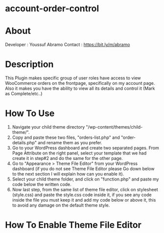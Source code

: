 # account-order-control
# About
Developer : Youssuf Abramo
Contact : https://bit.ly/m/abramo

# Description
This Plugin makes specific group of user roles have access to view WooCommerce orders on the frontpage, specifically on my account page. Also it makes you have the ability to view all its details and control it (Mark as Complete/etc..)

# How To Use
1. Navigate your child theme directory "/wp-content/themes/child-theme/".
2. Copy and paste these two files, "orders-list.php" and "order-details.php" and rename them as you prefer. 
3. Go to your WordPress dashboard and create two separated pages. From Page Attribute on the right panel, select your template that we had create it in step#2 and do the same for the other page.
4. Go to "Appearance > Theme File Editor" from your WordPress dashboard (if you do not see Theme File Editor please Go down below to the next section I will explain how can you enable it).
5. Select your child theme folder, and click on "function.php" and paste my code below the written code.
6. Now last step, from the same list of theme file editor, click on stylesheet (style.css) and paste the style.css code inside it, if you see any code inside the file you must keep it and add my code below or above it, this to avoid any damage on the default theme style.

# How To Enable Theme File Editor